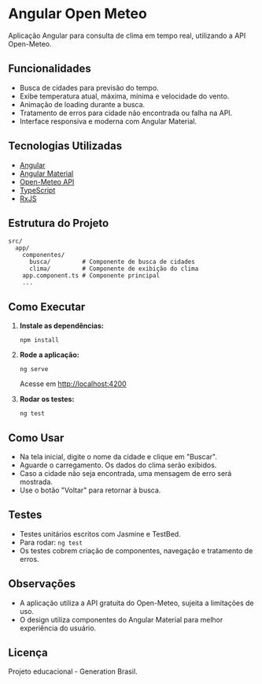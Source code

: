# Angular Open Meteo

Aplicação Angular para consulta de clima em tempo real, utilizando a API Open-Meteo.

## Funcionalidades

- Busca de cidades para previsão do tempo.
- Exibe temperatura atual, máxima, mínima e velocidade do vento.
- Animação de loading durante a busca.
- Tratamento de erros para cidade não encontrada ou falha na API.
- Interface responsiva e moderna com Angular Material.

## Tecnologias Utilizadas

- [Angular](https://angular.io/)
- [Angular Material](https://material.angular.io/)
- [Open-Meteo API](https://open-meteo.com/)
- [TypeScript](https://www.typescriptlang.org/)
- [RxJS](https://rxjs.dev/)

## Estrutura do Projeto

```
src/
  app/
    componentes/
      busca/         # Componente de busca de cidades
      clima/         # Componente de exibição do clima
    app.component.ts # Componente principal
    ...
```

## Como Executar

1. **Instale as dependências:**
   ```
   npm install
   ```

2. **Rode a aplicação:**
   ```
   ng serve
   ```
   Acesse em [http://localhost:4200](http://localhost:4200)

3. **Rodar os testes:**
   ```
   ng test
   ```

## Como Usar

- Na tela inicial, digite o nome da cidade e clique em "Buscar".
- Aguarde o carregamento. Os dados do clima serão exibidos.
- Caso a cidade não seja encontrada, uma mensagem de erro será mostrada.
- Use o botão "Voltar" para retornar à busca.

## Testes

- Testes unitários escritos com Jasmine e TestBed.
- Para rodar: `ng test`
- Os testes cobrem criação de componentes, navegação e tratamento de erros.

## Observações

- A aplicação utiliza a API gratuita do Open-Meteo, sujeita a limitações de uso.
- O design utiliza componentes do Angular Material para melhor experiência do usuário.

## Licença

Projeto educacional - Generation Brasil.
